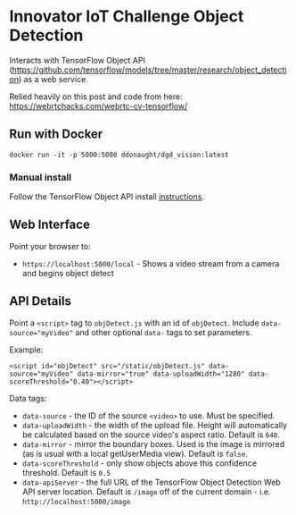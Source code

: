 # Innovator IoT Challenge Object Detection 

Interacts with TensorFlow Object API (https://github.com/tensorflow/models/tree/master/research/object_detection) as a web service. 

Relied heavily on this post and code from here: https://webrtchacks.com/webrtc-cv-tensorflow/


## Run with Docker
```$xslt
docker run -it -p 5000:5000 ddonaught/dgd_vision:latest
```

### Manual install

Follow the TensorFlow Object API install [instructions](https://github.com/tensorflow/models/blob/master/research/object_detection/g3doc/installation.md).

## Web Interface

Point your browser to:
-  `https://localhost:5000/local` - Shows a video stream from a camera and begins object detect


## API Details

Point a `<script>` tag to `objDetect.js` with an id of `objDetect`. Include `data-source="myVideo"` and other optional `data-` tags to set parameters.

Example:
```$xslt
<script id="objDetect" src="/static/objDetect.js" data-source="myVideo" data-mirror="true" data-uploadWidth="1280" data-scoreThreshold="0.40"></script>
```
Data tags:

- `data-source` - the ID of the source `<video>` to use. Must be specified.
- `data-uploadWidth` - the width of the upload file. Height will automatically be calculated based on the source video's aspect ratio. Default is `640`.
- `data-mirror` - mirror the boundary boxes. Used is the image is mirrored (as is usual with a local getUserMedia view). Default is `false`.
- `data-scoreThreshold` - only show objects above this confidence threshold. Default is `0.5`
 - `data-apiServer` - the full URL of the TensorFlow Object Detection Web API server location. Default is `/image` off of the current domain - 
 i.e. `http://localhost:5000/image`


